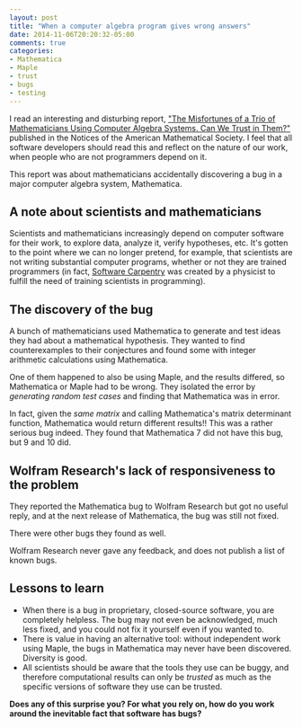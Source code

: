 ```yaml
---
layout: post
title: "When a computer algebra program gives wrong answers"
date: 2014-11-06T20:20:32-05:00
comments: true
categories:
- Mathematica
- Maple
- trust
- bugs
- testing
---
```

I read an interesting and disturbing report, ["The Misfortunes of a Trio of Mathematicians Using Computer Algebra Systems. Can We Trust in Them?"](http://www.ams.org/notices/201410/rnoti-p1249.pdf) published in the Notices of the American Mathematical Society. I feel that all software developers should read this and reflect on the nature of our work, when people who are not programmers depend on it.

This report was about mathematicians accidentally discovering a bug in a major computer algebra system, Mathematica.

<!--more-->

## A note about scientists and mathematicians

Scientists and mathematicians increasingly depend on computer software for their work, to explore data, analyze it, verify hypotheses, etc. It's gotten to the point where we can no longer pretend, for example, that scientists are not writing substantial computer programs, whether or not they are trained programmers (in fact, [Software Carpentry](http://software-carpentry.org/) was created by a physicist to fulfill the need of training scientists in programming).

## The discovery of the bug

A bunch of mathematicians used Mathematica to generate and test ideas they had about a mathematical hypothesis. They wanted to find counterexamples to their conjectures and found some with integer arithmetic calculations using Mathematica.

One of them happened to also be using Maple, and the results differed, so Mathematica or Maple had to be wrong. They isolated the error by *generating random test cases* and finding that Mathematica was in error.

In fact, given the *same matrix* and calling Mathematica's matrix determinant function, Mathematica would return different results!! This was a rather serious bug indeed. They found that Mathematica 7 did not have this bug, but 9 and 10 did.

## Wolfram Research's lack of responsiveness to the problem

They reported the Mathematica bug to Wolfram Research but got no useful reply, and at the next release of Mathematica, the bug was still not fixed.

There were other bugs they found as well.

Wolfram Research never gave any feedback, and does not publish a list of known bugs.

## Lessons to learn

- When there is a bug in proprietary, closed-source software, you are completely helpless. The bug may not even be acknowledged, much less fixed, and you could not fix it yourself even if you wanted to.
- There is value in having an alternative tool: without independent work using Maple, the bugs in Mathematica may never have been discovered. Diversity is good.
- All scientists should be aware that the tools they use can be buggy, and therefore computational results can only be *trusted* as much as the specific versions of software they use can be trusted.

**Does any of this surprise you? For what you rely on, how do you work around the inevitable fact that software has bugs?**
